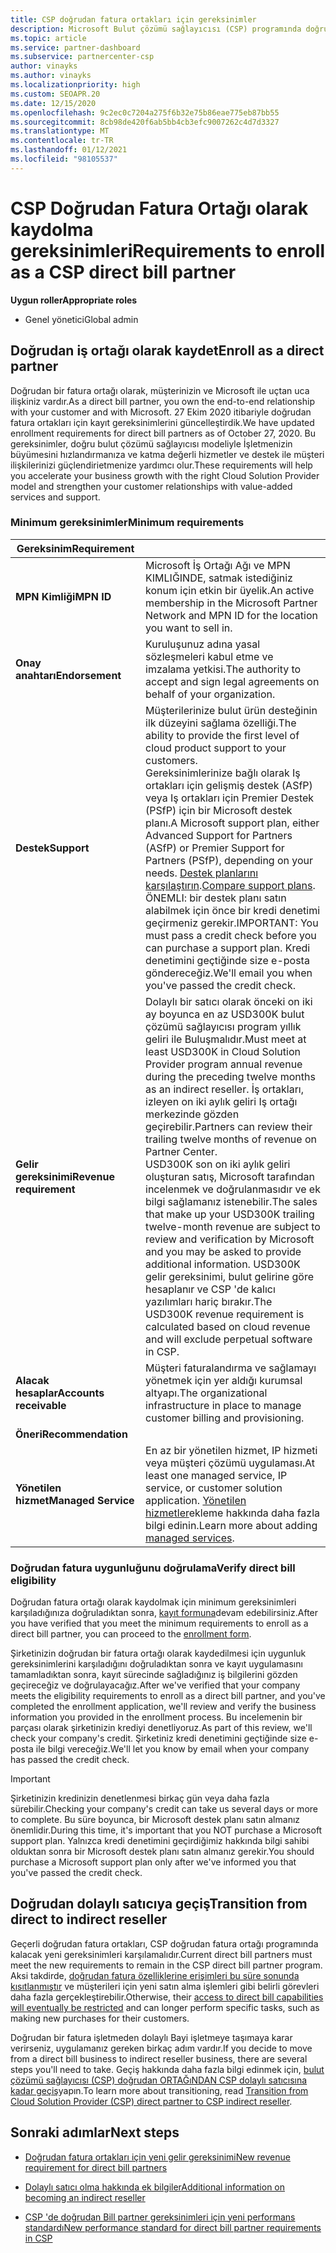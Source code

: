 ```yaml
---
title: CSP doğrudan fatura ortakları için gereksinimler
description: Microsoft Bulut çözümü sağlayıcısı (CSP) programında doğrudan fatura ortağı olmak için en son destek ve hizmet gereksinimlerini nasıl karşılacağınızı öğrenin.
ms.topic: article
ms.service: partner-dashboard
ms.subservice: partnercenter-csp
author: vinayks
ms.author: vinayks
ms.localizationpriority: high
ms.custom: SEOAPR.20
ms.date: 12/15/2020
ms.openlocfilehash: 9c2ec0c7204a275f6b32e75b86eae775eb87bb55
ms.sourcegitcommit: 8cb98de420f6ab5bb4cb3efc9007262c4d7d3327
ms.translationtype: MT
ms.contentlocale: tr-TR
ms.lasthandoff: 01/12/2021
ms.locfileid: "98105537"
---
```

# <a name="requirements-to-enroll-as-a-csp-direct-bill-partner"></a><span data-ttu-id="2c42a-103">CSP Doğrudan Fatura Ortağı olarak kaydolma gereksinimleri</span><span class="sxs-lookup"><span data-stu-id="2c42a-103">Requirements to enroll as a CSP direct bill partner</span></span>

<span data-ttu-id="2c42a-104">**Uygun roller**</span><span class="sxs-lookup"><span data-stu-id="2c42a-104">**Appropriate roles**</span></span>

- <span data-ttu-id="2c42a-105">Genel yönetici</span><span class="sxs-lookup"><span data-stu-id="2c42a-105">Global admin</span></span>

## <a name="enroll-as-a-direct-partner"></a><span data-ttu-id="2c42a-106">Doğrudan iş ortağı olarak kaydet</span><span class="sxs-lookup"><span data-stu-id="2c42a-106">Enroll as a direct partner</span></span>

<span data-ttu-id="2c42a-107">Doğrudan bir fatura ortağı olarak, müşterinizin ve Microsoft ile uçtan uca ilişkiniz vardır.</span><span class="sxs-lookup"><span data-stu-id="2c42a-107">As a direct bill partner, you own the end-to-end relationship with your customer and with Microsoft.</span></span> <span data-ttu-id="2c42a-108">27 Ekim 2020 itibariyle doğrudan fatura ortakları için kayıt gereksinimlerini güncelleştirdik.</span><span class="sxs-lookup"><span data-stu-id="2c42a-108">We have updated enrollment requirements for direct bill partners as of October 27, 2020.</span></span> <span data-ttu-id="2c42a-109">Bu gereksinimler, doğru bulut çözümü sağlayıcısı modeliyle İşletmenizin büyümesini hızlandırmanıza ve katma değerli hizmetler ve destek ile müşteri ilişkilerinizi güçlendirietmenize yardımcı olur.</span><span class="sxs-lookup"><span data-stu-id="2c42a-109">These requirements will help you accelerate your business growth with the right Cloud Solution Provider model and strengthen your customer relationships with value-added services and support.</span></span>  

### <a name="minimum-requirements"></a><span data-ttu-id="2c42a-110">Minimum gereksinimler</span><span class="sxs-lookup"><span data-stu-id="2c42a-110">Minimum requirements</span></span>

|<span data-ttu-id="2c42a-111">**Gereksinim**</span><span class="sxs-lookup"><span data-stu-id="2c42a-111">**Requirement**</span></span>|                |
|--------------------------------|--------------------------------------------------------------|
|<span data-ttu-id="2c42a-112">**MPN Kimliği**</span><span class="sxs-lookup"><span data-stu-id="2c42a-112">**MPN ID**</span></span>   |<span data-ttu-id="2c42a-113">Microsoft İş Ortağı Ağı ve MPN KIMLIĞINDE, satmak istediğiniz konum için etkin bir üyelik.</span><span class="sxs-lookup"><span data-stu-id="2c42a-113">An active membership in the Microsoft Partner Network and MPN ID for the location you want to sell in.</span></span>   |
|<span data-ttu-id="2c42a-114">**Onay anahtarı**</span><span class="sxs-lookup"><span data-stu-id="2c42a-114">**Endorsement**</span></span>   |<span data-ttu-id="2c42a-115">Kuruluşunuz adına yasal sözleşmeleri kabul etme ve imzalama yetkisi.</span><span class="sxs-lookup"><span data-stu-id="2c42a-115">The authority to accept and sign legal agreements on behalf of your organization.</span></span>|
|<span data-ttu-id="2c42a-116">**Destek**</span><span class="sxs-lookup"><span data-stu-id="2c42a-116">**Support**</span></span>   |<span data-ttu-id="2c42a-117">Müşterilerinize bulut ürün desteğinin ilk düzeyini sağlama özelliği.</span><span class="sxs-lookup"><span data-stu-id="2c42a-117">The ability to provide the first level of cloud product support to your customers.</span></span> <br/><span data-ttu-id="2c42a-118">Gereksinimlerinize bağlı olarak Iş ortakları için gelişmiş destek (ASfP) veya Iş ortakları için Premier Destek (PSfP) için bir Microsoft destek planı.</span><span class="sxs-lookup"><span data-stu-id="2c42a-118">A Microsoft support plan, either Advanced Support for Partners (ASfP) or Premier Support for Partners (PSfP), depending on your needs.</span></span> <span data-ttu-id="2c42a-119">[Destek planlarını karşılaştırın](https://partner.microsoft.com/support/partnersupport).</span><span class="sxs-lookup"><span data-stu-id="2c42a-119">[Compare support plans](https://partner.microsoft.com/support/partnersupport).</span></span><br/><span data-ttu-id="2c42a-120">ÖNEMLI: bir destek planı satın alabilmek için önce bir kredi denetimi geçirmeniz gerekir.</span><span class="sxs-lookup"><span data-stu-id="2c42a-120">IMPORTANT: You must pass a credit check before you can purchase a support plan.</span></span> <span data-ttu-id="2c42a-121">Kredi denetimini geçtiğinde size e-posta göndereceğiz.</span><span class="sxs-lookup"><span data-stu-id="2c42a-121">We'll email you when you've passed the credit check.</span></span> |
|<span data-ttu-id="2c42a-122">**Gelir gereksinimi**</span><span class="sxs-lookup"><span data-stu-id="2c42a-122">**Revenue requirement**</span></span>|<span data-ttu-id="2c42a-123">Dolaylı bir satıcı olarak önceki on iki ay boyunca en az USD300K bulut çözümü sağlayıcısı program yıllık geliri ile Buluşmalıdır.</span><span class="sxs-lookup"><span data-stu-id="2c42a-123">Must meet at least USD300K in Cloud Solution Provider program annual revenue during the preceding twelve months as an indirect reseller.</span></span> <span data-ttu-id="2c42a-124">İş ortakları, izleyen on iki aylık geliri Iş ortağı merkezinde gözden geçirebilir.</span><span class="sxs-lookup"><span data-stu-id="2c42a-124">Partners can review their trailing twelve months of revenue on Partner Center.</span></span><br/><span data-ttu-id="2c42a-125">USD300K son on iki aylık geliri oluşturan satış, Microsoft tarafından incelenmek ve doğrulanmasıdır ve ek bilgi sağlamanız istenebilir.</span><span class="sxs-lookup"><span data-stu-id="2c42a-125">The sales that make up your USD300K trailing twelve-month revenue are subject to review and verification by Microsoft and you may be asked to provide additional information.</span></span> <span data-ttu-id="2c42a-126">USD300K gelir gereksinimi, bulut gelirine göre hesaplanır ve CSP 'de kalıcı yazılımları hariç bırakır.</span><span class="sxs-lookup"><span data-stu-id="2c42a-126">The USD300K revenue requirement is calculated based on cloud revenue and will exclude perpetual software in CSP.</span></span>|
|<span data-ttu-id="2c42a-127">**Alacak hesaplar**</span><span class="sxs-lookup"><span data-stu-id="2c42a-127">**Accounts receivable**</span></span> |<span data-ttu-id="2c42a-128">Müşteri faturalandırma ve sağlamayı yönetmek için yer aldığı kurumsal altyapı.</span><span class="sxs-lookup"><span data-stu-id="2c42a-128">The organizational infrastructure in place to manage customer billing and provisioning.</span></span>|
|<span data-ttu-id="2c42a-129">**Öneri**</span><span class="sxs-lookup"><span data-stu-id="2c42a-129">**Recommendation**</span></span>|             |
|<span data-ttu-id="2c42a-130">**Yönetilen hizmet**</span><span class="sxs-lookup"><span data-stu-id="2c42a-130">**Managed Service**</span></span>   |<span data-ttu-id="2c42a-131">En az bir yönetilen hizmet, IP hizmeti veya müşteri çözümü uygulaması.</span><span class="sxs-lookup"><span data-stu-id="2c42a-131">At least one managed service, IP service, or customer solution application.</span></span> <span data-ttu-id="2c42a-132">[Yönetilen hizmetler](https://partner.microsoft.com/business-opportunities/managed-services-provider)ekleme hakkında daha fazla bilgi edinin.</span><span class="sxs-lookup"><span data-stu-id="2c42a-132">Learn more about adding [managed services](https://partner.microsoft.com/business-opportunities/managed-services-provider).</span></span>|


### <a name="verify-direct-bill-eligibility"></a><span data-ttu-id="2c42a-133">Doğrudan fatura uygunluğunu doğrulama</span><span class="sxs-lookup"><span data-stu-id="2c42a-133">Verify direct bill eligibility</span></span>

<span data-ttu-id="2c42a-134">Doğrudan fatura ortağı olarak kaydolmak için minimum gereksinimleri karşıladığınıza doğruladıktan sonra, [kayıt formuna](https://partner.microsoft.com/pcv/register/joinnow/enrollmentwelcome/Reseller/migrate?cloudInstance=Global)devam edebilirsiniz.</span><span class="sxs-lookup"><span data-stu-id="2c42a-134">After you have verified that you meet the minimum requirements to enroll as a direct bill partner, you can proceed to the [enrollment form](https://partner.microsoft.com/pcv/register/joinnow/enrollmentwelcome/Reseller/migrate?cloudInstance=Global).</span></span>

<span data-ttu-id="2c42a-135">Şirketinizin doğrudan bir fatura ortağı olarak kaydedilmesi için uygunluk gereksinimlerini karşıladığını doğruladıktan sonra ve kayıt uygulamasını tamamladıktan sonra, kayıt sürecinde sağladığınız iş bilgilerini gözden geçireceğiz ve doğrulayacağız.</span><span class="sxs-lookup"><span data-stu-id="2c42a-135">After we've verified that your company meets the eligibility requirements to enroll as a direct bill partner, and you've completed the enrollment application, we'll review and verify the business information you provided in the enrollment process.</span></span> <span data-ttu-id="2c42a-136">Bu incelemenin bir parçası olarak şirketinizin krediyi denetliyoruz.</span><span class="sxs-lookup"><span data-stu-id="2c42a-136">As part of this review, we'll check your company's credit.</span></span> <span data-ttu-id="2c42a-137">Şirketiniz kredi denetimini geçtiğinde size e-posta ile bilgi vereceğiz.</span><span class="sxs-lookup"><span data-stu-id="2c42a-137">We'll let you know by email when your company has passed the credit check.</span></span>
>[!IMPORTANT]
><span data-ttu-id="2c42a-138">Şirketinizin kredinizin denetlenmesi birkaç gün veya daha fazla sürebilir.</span><span class="sxs-lookup"><span data-stu-id="2c42a-138">Checking your company's credit can take us several days or more to complete.</span></span> <span data-ttu-id="2c42a-139">Bu süre boyunca, bir Microsoft destek planı satın almanız önemlidir.</span><span class="sxs-lookup"><span data-stu-id="2c42a-139">During this time, it's important that you NOT purchase a Microsoft support plan.</span></span> <span data-ttu-id="2c42a-140">Yalnızca kredi denetimini geçirdiğimiz hakkında bilgi sahibi olduktan sonra bir Microsoft destek planı satın almanız gerekir.</span><span class="sxs-lookup"><span data-stu-id="2c42a-140">You should purchase a Microsoft support plan only after we've informed you that you've passed the credit check.</span></span>

## <a name="transition-from-direct-to-indirect-reseller"></a><span data-ttu-id="2c42a-141">Doğrudan dolaylı satıcıya geçiş</span><span class="sxs-lookup"><span data-stu-id="2c42a-141">Transition from direct to indirect reseller</span></span>

<span data-ttu-id="2c42a-142">Geçerli doğrudan fatura ortakları, CSP doğrudan fatura ortağı programında kalacak yeni gereksinimleri karşılamalıdır.</span><span class="sxs-lookup"><span data-stu-id="2c42a-142">Current direct bill partners must meet the new requirements to remain in the CSP direct bill partner program.</span></span> <span data-ttu-id="2c42a-143">Aksi takdirde, [doğrudan fatura özelliklerine erişimleri bu süre sonunda kısıtlanmıştır](restricted-direct-bill-capabilities.md) ve müşterileri için yeni satın alma işlemleri gibi belirli görevleri daha fazla gerçekleştirebilir.</span><span class="sxs-lookup"><span data-stu-id="2c42a-143">Otherwise, their [access to direct bill capabilities will eventually be restricted](restricted-direct-bill-capabilities.md) and can longer perform specific tasks, such as making new purchases for their customers.</span></span>

<span data-ttu-id="2c42a-144">Doğrudan bir fatura işletmeden dolaylı Bayi işletmeye taşımaya karar verirseniz, uygulamanız gereken birkaç adım vardır.</span><span class="sxs-lookup"><span data-stu-id="2c42a-144">If you decide to move from a direct bill business to indirect reseller business, there are several steps you'll need to take.</span></span> <span data-ttu-id="2c42a-145">Geçiş hakkında daha fazla bilgi edinmek için, [bulut çözümü sağlayıcısı (CSP) doğrudan ORTAĞıNDAN CSP dolaylı satıcısına kadar geçiş](transition-direct-to-indirect.md)yapın.</span><span class="sxs-lookup"><span data-stu-id="2c42a-145">To learn more about transitioning, read [Transition from Cloud Solution Provider (CSP) direct partner to CSP indirect reseller](transition-direct-to-indirect.md).</span></span>

## <a name="next-steps"></a><span data-ttu-id="2c42a-146">Sonraki adımlar</span><span class="sxs-lookup"><span data-stu-id="2c42a-146">Next steps</span></span>

- [<span data-ttu-id="2c42a-147">Doğrudan fatura ortakları için yeni gelir gereksinimi</span><span class="sxs-lookup"><span data-stu-id="2c42a-147">New revenue requirement for direct bill partners</span></span>](./announcements/2020-october.md#13)
 
- [<span data-ttu-id="2c42a-148">Dolaylı satıcı olma hakkında ek bilgiler</span><span class="sxs-lookup"><span data-stu-id="2c42a-148">Additional information on becoming an indirect reseller</span></span>](https://assetsprod.microsoft.com/csp-directbill-to-indirect-transition.pdf)

- [<span data-ttu-id="2c42a-149">CSP 'de doğrudan Bill partner gereksinimleri için yeni performans standardı</span><span class="sxs-lookup"><span data-stu-id="2c42a-149">New performance standard for direct bill partner requirements in CSP</span></span>](https://partner.microsoft.comresources/collection/new-performance-standard-for-direct-bill-partner-requirements-in-csp#/)
